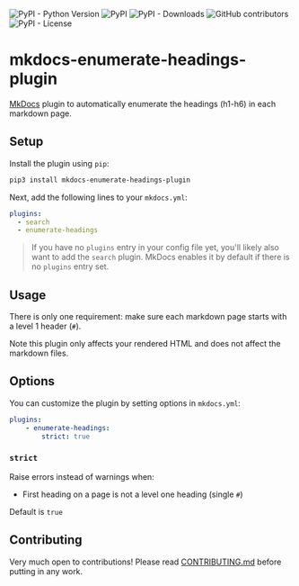 ![PyPI - Python Version](https://img.shields.io/pypi/pyversions/mkdocs-enumerate-headings-plugin)
![PyPI](https://img.shields.io/pypi/v/mkdocs-enumerate-headings-plugin)
![PyPI - Downloads](https://img.shields.io/pypi/dm/mkdocs-enumerate-headings-plugin)
![GitHub contributors](https://img.shields.io/github/contributors/timvink/mkdocs-enumerate-headings-plugin)
![PyPI - License](https://img.shields.io/pypi/l/mkdocs-enumerate-headings-plugin)

# mkdocs-enumerate-headings-plugin

[MkDocs](https://www.mkdocs.org/) plugin to automatically enumerate the headings (h1-h6) in each markdown page. 

## Setup

Install the plugin using `pip`:

```bash
pip3 install mkdocs-enumerate-headings-plugin
```

Next, add the following lines to your `mkdocs.yml`:

```yml
plugins:
  - search
  - enumerate-headings
```

> If you have no `plugins` entry in your config file yet, you'll likely also want to add the `search` plugin. MkDocs enables it by default if there is no `plugins` entry set.

## Usage

There is only one requirement: make sure each markdown page starts with a level 1 header (`#`).

Note this plugin only affects your rendered HTML and does not affect the markdown files.

## Options

You can customize the plugin by setting options in `mkdocs.yml`:

```yml
plugins:
    - enumerate-headings:
        strict: true
```

### `strict`

Raise errors instead of warnings when:

- First heading on a page is not a level one heading (single `#`)

Default is `true`

## Contributing

Very much open to contributions! Please read [CONTRIBUTING.md](CONTRIBUTING.md) before putting in any work.